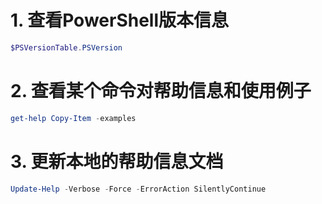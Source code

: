 # 1. 查看PowerShell版本信息

```powershell
$PSVersionTable.PSVersion
```

# 2. 查看某个命令对帮助信息和使用例子

```powershell
get-help Copy-Item -examples
```

# 3. 更新本地的帮助信息文档

```powershell
Update-Help -Verbose -Force -ErrorAction SilentlyContinue
```

